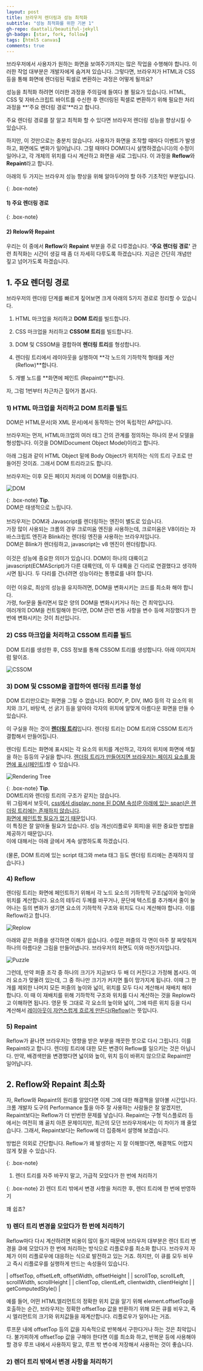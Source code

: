 ```yaml
---
layout: post
title: 브라우저 렌더링과 성능 최적화
subtitle: "성능 최적화를 위한 기본 1"
gh-repo: daattali/beautiful-jekyll
gh-badge: [star, fork, follow]
tags: [html5 canvas]
comments: true
---
```


브라우저에서 사용자가 원하는 화면을 보여주기까지는 많은 작업을 수행해야 합니다. 이러한 작업 대부분은 개발자에게 숨겨져 있습니다. 
그렇다면, 브라우저가 HTML과 CSS 등을 통해 화면에 렌더링된 픽셀로 변환하는 과정은 어떻게 될까요?

성능을 최적화 하려면 이러한 과정을 주의깊에 들여다 볼 필요가 있습니다. HTML, CSS 및 자바스크립트 바이트를 수신한 후 렌더링된 픽셀로 변환하기 위해 필요한 처리 과정을 **'주요 렌더링 경로'**라고 합니다.

주요 렌더링 경로를 잘 알고 최적화 할 수 있다면 브라우저 렌더링 성능을 향상시킬 수 있습니다. 

하지만, 이 것만으로는 충분치 않습니다. 사용자가 화면을 조작할 때마다 이벤트가 발생하고, 화면에도 변화가 일어납니다. 
그럴 때마다 DOM(다시 설명하겠습니다)의 수정이 일어나고, 각 개체의 위치를 다시 계산하고 화면을 새로 그립니다. 
이 과정을 **Reflow**와 **Repaint**라고 합니다. 

아래의 두 가지는 브라우저 성능 향상을 위해 알아두어야 할 아주 기초적인 부분입니다.

{: .box-note}
#### 1) 주요 렌더링 경로

{: .box-note}
#### 2) Relow와 Repaint

우리는 이 중에서 **Reflow**와 **Repaint** 부분을 주로 다루겠습니다. 
**'주요 렌더링 경로'** 관련 최적화는 시간이 생길 때 좀 더 자세히 다루도록 하겠습니다. 지금은 간단히 개념만 짚고 넘어가도록 하겠습니다. 


## 1. 주요 렌더링 경로


브라우저의 렌더링 단계를 빠르게 짚어보면 크게 아래의 5가지 경로로 정리할 수 있습니다. 

1. HTML 마크업을 처리하고 **DOM 트리**를 빌드합니다.

2. CSS 마크업을 처리하고 **CSSOM 트리**를 빌드합니다.

3. DOM 및 CSSOM을 결합하여 **렌더링 트리**를 형성합니다.

4. 렌더링 트리에서 레이아웃을 실행하여 **각 노드의 기하학적 형태를 계산 (Reflow)**합니다.

5. 개별 노드를 **화면에 페인트 (Repaint)**합니다.

자, 그럼 1번부터 차근차근 짚어가 봅시다. 


### 1) HTML 마크업을 처리하고 **DOM 트리**를 빌드

DOM은 HTML문서(와 XML 문서)에서 동작하는 언어 독립적인 API입니다.

브라우저는 먼저, HTML마크업의 여러 태그 간의 관계를 정의하는 하나의 문서 모델을 형성합니다. 
이것을 DOM(Document Object Model)이라고 합니다. 

아래 그림과 같이 HTML Object 밑에 Body Object가 위치하는 식의 트리 구조로 만들어진 것이죠. 그래서 DOM 트리라고도 합니다.

브라우저는 이후 모든 페이지 처리에 이 DOM을 이용합니다.

![DOM](https://developers.google.com/web/fundamentals/performance/critical-rendering-path/images/dom-tree.png?hl=ko)

{: .box-note}
**Tip**. <br>
DOM은 태생적으로 느립니다. <br><br>
브라우저는 DOM과 Javascript를 렌더링하는 엔진이 별도로 있습니다. <br>
가장 많이 사용되는 크롬의 경우 크로미움 엔진을 사용하는데, 크로미움은 V8이라는 자바스크립트 엔진과 Blink라는 렌더링 엔진을 사용하는 브라우저입니다.<br>
DOM은 Blink가 렌더링하고, javascript는 v8 엔진이 렌더링합니다. <br><br>
이것은 성능에 중요한 의미가 있습니다. DOM이 하나의 대륙이고 javascript(ECMAScript)가 다른 대륙인데, 이 두 대륙을 긴 다리로 연결했다고 생각하시면 됩니다. 
두 다리를 건너려면 성능이라는 통행료를 내야 합니다.<br><br>
이런 이유로, 최상의 성능을 유지하려면, DOM을 변화시키는 코드를 최소화 해야 합니다. <br>
가령, for문을 돌리면서 많은 양의 DOM을 변화시키거나 하는 건 최악입니다.<br> 
여러개의 DOM을 컨트럴해야 한다면, DOM 관련 변동 사항을 변수 등에 저장했다가 한 번에 변화시키는 것이 최선입니다.

### 2) CSS 마크업을 처리하고 **CSSOM 트리**를 빌드

DOM 트리를 생성한 후, CSS 정보를 통해 CSSOM 트리를 생성합니다. 
아래 이미지처럼 말이죠.

![CSSOM](https://developers.google.com/web/fundamentals/performance/critical-rendering-path/images/cssom-tree.png?hl=ko)


### 3) DOM 및 CSSOM을 결합하여 **렌더링 트리**를 형성

DOM 트리만으로는 화면을 그릴 수 없습니다. 
BODY, P, DIV, IMG 등의 각 요소의 위치와 크기, 바탕색, 선 굵기 등을 알아야 각자의 위치에 알맞게 아름다운 화면을 만들 수 있습니다.

이 구실을 하는 것이 <strong><u>렌더링 트리</u></strong>입니다. 렌더링 트리는 DOM 트리와 CSSOM 트리가 결합해서 만들어집니다.

렌더링 트리는 화면에 표시되는 각 요소의 위치를 계산하고, 각자의 위치에  화면에 색칠을 하는 등등의 구실을 합니다. <u>렌더링 트리가 만들어지면 브라우저는 페이지 요소를 화면에 표시(페인트)</u>할 수 있습니다.

![Rendering Tree](https://developers.google.com/web/fundamentals/performance/critical-rendering-path/images/render-tree-construction.png?hl=ko)


{: .box-note}
**Tip**. <br>
DOM트리와 렌더링 트리의 구조가 같지는 않습니다. <br>
위 그림에서 보듯이, <u>css에서 display: none 된 DOM 속성(P 아래에 있는 span)은 렌더링 트리에는 존재하지 않습니다</u>.<br>
<u>화면에 페인트할 필요가 없기 때문</u>입니다. <br>
이 특징은 잘 알아둘 필요가 있습니다. 성능 개선(리플로우 회피)을 위한 중요한 방법을 제공하기 때문입니다. <br>
이에 대해서는 아래 글에서 계속 설명하도록 하겠습니다. <br><br>
(물론, DOM 트리에 있는 script 태그와 meta 태그 등도 렌더링 트리에는 존재하지 않습니다.)<br>

### 4) Reflow

렌더링 트리는 화면에 페인트하기 위해서 각 노드 요소의 기하학적 구조(넓이와 높이)와 위치를 계산합니다. 
요소의 테두리 두께를 바꾸거나, 문단에 텍스트를 추가해서 줄이 늘어나는 등의 변화가 생기면 요소의 기하학적 구조와 위치도 다시 계산해야 합니다.
이를 Reflow라고 합니다. 

![Replow](https://developers.google.com/web/fundamentals/performance/critical-rendering-path/images/layout-viewport.png?hl=ko)

아래와 같은 퍼즐을 생각하면 이해가 쉽습니다. 
수많은 퍼즐의 각 면이 아주 잘 짜맞춰져 하나의 아름다운 그림을 만들어냅니다. 브라우저의 화면도 이와 마찬가지입니다. 

![Puzzle](/img/20201019/puzzle.jpg)

 
그런데, 만약 퍼즐 조각 중 하나의 크기가 지금보다 두 배 더 커진다고 가정해 봅시다. 
여러 요소가 맞물려 있는데, 그 중 하나만 크기가 커지면 틀이 망가지게 됩니다. 이때 그 한 개를 제외한 나머지 모든 퍼즐의 높이와 넓이, 위치를 모두 다시 계산해서 재배치 해야 합니다. 이 때 이 재배치를 위해 기하학적 구조와 위치를 다시 계산하는 것을 Replow라고 이해하면 됩니다. 
영문 뜻 그대로 각 요소의 높이와 넓이, 그에 따른 위치 등을 다시 계산해서 <u>레이아웃이 자연스럽게 흐르게 만든다(Reflow)</u>는 뜻입니다.

### 5) Repaint

Reflow가 끝나면 브라우저는 영향을 받은 부분을 깨끗한 붓으로 다시 그립니다. 이를 Repaint라고 합니다.
렌더링 트리에 대한 모든 변경이 Reflow를 일으키는 것은 아닙니다.
만약, 배경색만을 변경했다면 넓이와 높이, 위치 등이 바뀌지 않으므로 Repaint만 일어납니다.

## 2. Reflow와 Repaint 최소화

자, Reflow와 Repaint의 원리를 알았다면 이제 그에 대한 해결책을 알아볼 시간입니다. 
크롬 개발자 도구의 Performance 툴을 아주 잘 사용하는 사람들은 잘 알겠지만, Repaint보다는 Reflow가 더 빈번한 문제를 낳습니다. 
Repaint는 구형 익스플로러 등에서는 여전히 꽤 골치 아픈 문제이지만, 최근의 모던 브라우저에서는 이 차이가 꽤 줄었습니다. 
그래서, Repaint보다는 Reflow에 더 집중해서 설명해 보겠습니다. 

방법은 의외로 간단합니다. Reflow가 왜 발생하는 지 잘 이해했다면, 해결책도 어렵지 않게 찾을 수 있습니다. 

{: .box-note}
1) 렌더 트리를 자주 바꾸지 말고, 가급적 모았다가 한 번에 처리하기

{: .box-note}
2) 렌더 트리 밖에서 변경 사항을 처리한 후, 렌더 트리에 한 번에 반영하기

꽤 쉽죠?


### 1) 렌더 트리 변경을 모았다가 한 번에 처리하기 

Reflow마다 다시 계산하려면 비용이 많이 들기 때문에 브라우저 대부분은 렌더 트리 변경을 큐에 모았다가 한 번에 처리하는 방식으로 리플로우를 최소화 합니다. 
브라우저 자체가 이미 리플로우에 대응하는 식으로 발전하고 있는 거죠.
하지만, 이 큐를 모두 비우고 즉시 리플로우를 실행하게 만드는 속성들이 있습니다. 

| offsetTop, offsetLeft, offsetWidth, offsetHeight |
| scrollTop, scrollLeft, scrollWidth, scrollHeight |
| clientTop, clientLeft, clientwidth, clientHeight |
| getComputedStyle() |

예를 들어, 어떤 HTML엘리먼트의 정확한 위치 값을 알기 위해 element.offsetTop을 호출하는 순간, 브라우저는 정확한 offsetTop 값을 반환하기 위해 모든 큐를 비우고, 즉시 엘리먼트의 크기와 위치값들을 재계산합니다. 리플로우가 일어나는 거죠.

루프문 내에 offsetTop 등의 값을 지속적으로 반복해서 구한다거나 하는 것은 최악입니다. 불가피하게 offsetTop 값을 구해야 한다면 이를 최소화 하고, 반복문 등에 사용해야 할 경우 루프 내에서 사용하지 말고, 루프 밖 변수에 저장해서 사용하는 것이 좋습니다.


### 2) 렌더 트리 밖에서 변경 사항을 처리하기






